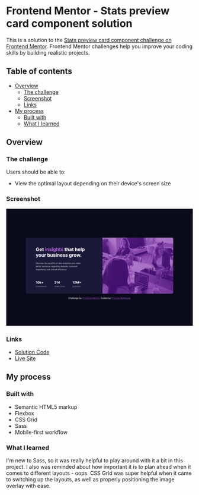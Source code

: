 # Frontend Mentor - Stats preview card component solution

This is a solution to the [Stats preview card component challenge on Frontend Mentor](https://www.frontendmentor.io/challenges/stats-preview-card-component-8JqbgoU62). Frontend Mentor challenges help you improve your coding skills by building realistic projects.

## Table of contents

- [Overview](#overview)
  - [The challenge](#the-challenge)
  - [Screenshot](#screenshot)
  - [Links](#links)
- [My process](#my-process)
  - [Built with](#built-with)
  - [What I learned](#what-i-learned)

## Overview

### The challenge

Users should be able to:

- View the optimal layout depending on their device's screen size

### Screenshot

![](./screenshot.png)

### Links

- [Solution Code](https://github.com/frances-m/stats-preview-card-component)
- [Live Site](https://frances-m.github.io/stats-preview-card-component/)

## My process

### Built with

- Semantic HTML5 markup
- Flexbox
- CSS Grid
- Sass
- Mobile-first workflow


### What I learned

I'm new to Sass, so it was really helpful to play around with it a bit in this project. I also was reminded about how important it is to plan ahead when it comes to different layouts - oops. CSS Grid was super helpful when it came to switching up the layouts, as well as properly positioning the image overlay with ease.
